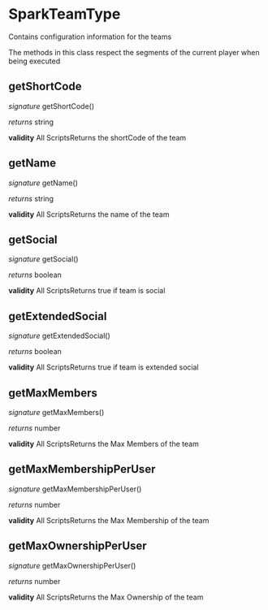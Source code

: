 # SparkTeamType

Contains configuration information for the teams

The methods in this class respect the segments of the current player when being executed



## getShortCode
_signature_ getShortCode()</p>
_returns_ string</p>
<b>validity</b> All ScriptsReturns the shortCode of the team

## getName
_signature_ getName()</p>
_returns_ string</p>
<b>validity</b> All ScriptsReturns the name of the team

## getSocial
_signature_ getSocial()</p>
_returns_ boolean</p>
<b>validity</b> All ScriptsReturns true if team is social

## getExtendedSocial
_signature_ getExtendedSocial()</p>
_returns_ boolean</p>
<b>validity</b> All ScriptsReturns true if team is extended social

## getMaxMembers
_signature_ getMaxMembers()</p>
_returns_ number</p>
<b>validity</b> All ScriptsReturns the Max Members of the team

## getMaxMembershipPerUser
_signature_ getMaxMembershipPerUser()</p>
_returns_ number</p>
<b>validity</b> All ScriptsReturns the Max Membership of the team

## getMaxOwnershipPerUser
_signature_ getMaxOwnershipPerUser()</p>
_returns_ number</p>
<b>validity</b> All ScriptsReturns the Max Ownership of the team

